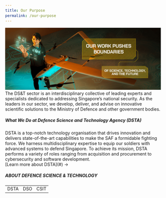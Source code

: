 ```yaml
---
title: Our Purpose
permalink: /our-purpose
---
```

![Alt text for image on Isomer site](/images/banner_purpose.png)
The DS&T sector is an interdisciplinary collective of leading experts and specialists dedicated to addressing Singapore’s national security. As the leaders in our sector, we develop, deliver, and advise on innovative scientific solutions to the Ministry of Defence and other government bodies. 

<h5>What We Do at Defence Science and Technology Agency (DSTA)</h5>
DSTA is a top-notch technology organisation that drives innovation and delivers state-of-the-art capabilities to make the SAF a formidable fighting force. We harness multidisciplinary expertise to equip our soldiers with advanced systems to defend Singapore. To achieve its mission, DSTA performs a variety of roles ranging from acquisition and procurement to cybersecurity and software development.<br>
[Learn more about DSTA](#) ->

<h5 style="font-weight:bold;">ABOUT DEFENCE SCIENCE & TECHNOLOGY</h5>
<table>
	<tr>
		<td>
			DSTA
		</td>
		<td>
			DSO
		</td>
		<td>
			CSIT
		</td>
	</tr>
	</table>